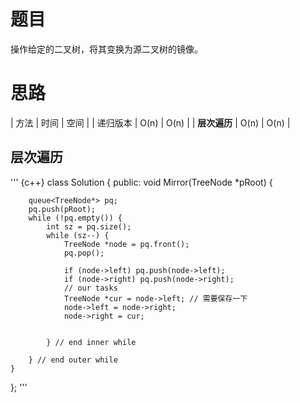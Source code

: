 # 题目
操作给定的二叉树，将其变换为源二叉树的镜像。

# 思路
| 方法 | 时间     | 空间 |
| 递归版本 | O(n) | O(n) |
| **层次遍历** | O(n)  | O(n) |

## 层次遍历
''' {c++}
class Solution {
public:
    void Mirror(TreeNode *pRoot) {
 
        queue<TreeNode*> pq;
        pq.push(pRoot);
        while (!pq.empty()) {
            int sz = pq.size();
            while (sz--) {
                TreeNode *node = pq.front();
                pq.pop();
 
                if (node->left) pq.push(node->left);
                if (node->right) pq.push(node->right);
                // our tasks
                TreeNode *cur = node->left; // 需要保存一下
                node->left = node->right;
                node->right = cur;
 
 
            } // end inner while
 
        } // end outer while
    }
};
'''